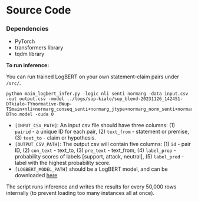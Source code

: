 # Source Code

### Dependencies
* PyTorch
* transformers library
* tqdm library


**To run inference:**

You can run trained LogBERT on your own statement-claim pairs under `/src/`.
```
python main_logbert_infer.py -logic nli senti normarg -data input.csv -out output.csv -model ../logs/sup-kialo/sup_blend-20231126_142451-DTkialo-TYnormative-BWup-TSmain+nli+normarg_conseq_senti+normarg_jtype+normarg_norm_senti+normarg_polar+senti-BTno.model -cuda 0
```
 - `[INPUT_CSV_PATH]`: An input csv file should have three columns: (1) `pairid` - a unique ID for each pair, (2) `text_from` - statement or premise, (3) `text_to` - claim or hypothesis.
 - `[OUTPUT_CSV_PATH]`: The output csv will contain five columns: (1) `id` - pair ID, (2) `con_text` - text_to, (3) `pre_text` - text_from, (4) `label_prop` - probability scores of labels [support, attack, neutral], (5) `label_pred` - label with the highest probability score. 
 - `[LOGBERT_MODEL_PATH]` should be a LogBERT model, and can be downloaded [here](https://drive.google.com/file/d/1NrinALrs8lQ2CZj1IIPkTHBqWmR6FFoF/view?usp=sharing)

The script runs inference and writes the results for every 50,000 rows internally (to prevent loading too many instances all at once).


